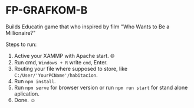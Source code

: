 # FP-GRAFKOM-B
Builds Educatin game that who inspired by film "Who Wants to Be a Millionaire?"

Steps to run:
1. Active your XAMMP with Apache start. 🌐
2. Run cmd, `Windows + R` write `cmd`, Enter.
3. Routing your file where supposed to store, like `C:/User/'YourPCName'/habitacion`.
4. Run `npm install`.
5. Run `npm serve` for browser version or run `npm run start` for stand alone aplication.
6. Done. ☺
